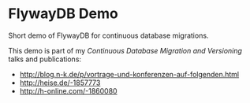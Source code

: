 FlywayDB Demo
=============

Short demo of FlywayDB for continuous database migrations.

This demo is part of my *Continuous Database Migration and Versioning* talks and publications:

* <http://blog.n-k.de/p/vortrage-und-konferenzen-auf-folgenden.html>
* <http://heise.de/-1857773>
* <http://h-online.com/-1860080>
